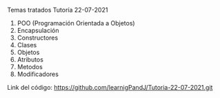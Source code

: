 Temas tratados Tutoría 22-07-2021

1. POO (Programación Orientada a Objetos)
2. Encapsulación
3. Constructores
4. Clases
5. Objetos
6. Atributos
7. Metodos
8. Modificadores

Link del código: https://github.com/learnigPandJ/Tutoria-22-07-2021.git

